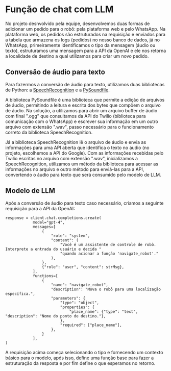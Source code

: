 # Função de chat com LLM 

No projeto desnvolvido pela equipe, desenvolvemos duas formas de adicionar um pedido para o robô: pela plataforma web e pelo WhatsApp. Na plataforma web, os pedidos são estruturados na requisição e enviados para a tabela que armazena os logs (pedidos) no nosso banco de dados, já no WhatsApp, primeiramente identificamos o tipo da mensagem (áudio ou texto), estruturamos uma mensagem para a API da OpenAI e ele nos retorna a localidade de destino a qual utilizamos para criar um novo pedido.

## Conversão de áudio para texto

Para fazermos a conversão de áudio para texto, utilizamos duas bibliotecas de Python: a [SpeechRecognition](https://pypi.org/project/SpeechRecognition/) e a [PySoundfile](https://pypi.org/project/PySoundFile/). 

A biblioteca PySoundfile é uma biblioteca que permite a edição de arquivos de áudio, permitindo a leitura e escrita dos bytes que compõem o arquivo de áudio. Na solução, a utilizamos para abrir um arquivo buffer de áudio com final ".ogg" que consultamos da API do Twilio (biblioteca para comunicação com o WhatsApp) e escrever sua informação em um outro arquivo com extensão ".wav", passo necessário para o funcionamento correto da biblioteca SpeechRecognition.

Já a biblioteca SpeechRecognition lê o arquivo de áudio e envia as informações para uma API aberta que identifica o texto no áudio (no projeto, escolhemos a API do Google). Com as informações recebidas pelo Twilio escritas no arquivo com extensão ".wav", inicializamos a SpeechRecognition, utilizamos um método da biblioteca para acessar as informações no arquivo e outro método para enviá-las para a API, convertendo o áudio para texto que será consumido pelo modelo de LLM.

## Modelo de LLM

Após a conversão de áudio para texto caso necessário, criamos a seguinte requisição para a API da OpenAI:

```
response = client.chat.completions.create(
            model="gpt-4",
            messages=[
                {
                    "role": "system",
                    "content": (
                        "Você é um assistente de controle de robô. Interprete a entrada do usuário e decida "
                        "quando acionar a função 'navigate_robot'."
                    ),
                },
                {"role": "user", "content": strMsg},
            ],
            functions=[
                {
                    "name": "navigate_robot",
                    "description": "Mova o robô para uma localização específica.",
                    "parameters": {
                        "type": "object",
                        "properties": {
                            "place_name": {"type": "text", "description": "Nome do ponto de destino."},
                        },
                        "required": ["place_name"],
                    },
                }
            ],
)
```

A requisição acima começa selecionando o tipo e fornecendo um contexto básico para o modelo, após isso, define uma função base para fazer a estruturação da resposta e por fim define o que esperamos no retorno.